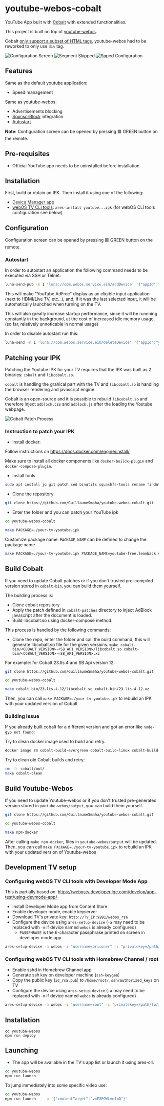 # youtube-webos-cobalt

YouTube App built with [Cobalt](https://cobalt.googlesource.com/cobalt/) with extended functionalities.

This project is built on top of [youtube-webos](https://github.com/webosbrew/youtube-webos).

Cobalt [only support a subset of HTML tags](https://cobalt.dev/development/reference/supported-features.html),
youtube-webos had to be reworked to only use `div` tag.

![Configuration Screen](./screenshots/1_sm.jpg)
![Segment Skipped](./screenshots/2_sm.jpg)
![Spped Configuration](./screenshots/3_sm.jpg)

## Features

Same as the default youtube application:
- Speed management

Same as youtube-webos:
- Advertisements blocking
- [SponsorBlock](https://sponsor.ajay.app/) integration
- [Autostart](#autostart)


**Note:** Configuration screen can be opened by pressing 🟩 GREEN button on the remote.

## Pre-requisites

- Official YouTube app needs to be uninstalled before installation.

## Installation
First, build or obtain an IPK. Then install it using one of the following:
- [Device Manager app](https://github.com/webosbrew/dev-manager-desktop) 
- [webOS TV CLI tools](https://webostv.developer.lge.com/develop/tools/cli-installation):
  `ares-install youtube...ipk` (for webOS CLI tools configuration see below)

## Configuration

Configuration screen can be opened by pressing 🟩 GREEN button on the remote.

### Autostart

In order to autostart an application the following command needs to be executed
via SSH or Telnet:

```sh
luna-send-pub -n 1 'luna://com.webos.service.eim/addDevice' '{"appId":"youtube.leanback.v4","pigImage":"","mvpdIcon":""}'
```

This will make "YouTube AdFree" display as an eligible input application (next
to HDMI/Live TV, etc...), and, if it was the last selected input, it will be
automatically launched when turning on the TV.

This will also greatly increase startup performance, since it will be runnning
constantly in the background, at the cost of increased idle memory usage.
(so far, relatively unnoticable in normal usage)

In order to disable autostart run this:

```sh
luna-send -n 1 'luna://com.webos.service.eim/deleteDevice' '{"appId":"youtube.leanback.v4"}'
```

## Patching your IPK

Patching the Youtube IPK for your TV requires that the IPK was built as 2 binaries: `cobalt` and `libcobalt.so`.

`cobalt` is handling the grahical part with the TV and `libcobalt.so` is handling the browser rendering and javascript engine.

Cobalt is an open-source and it is possible to rebuild `libcobalt.so` and therefore inject `adblock.css` and `adblock.js` after the loading the Youtube webpage.

![Cobalt Patch Process](./screenshots/patch-process.png)

### Instruction to patch your IPK

- Install docker:

Follow instructions on https://docs.docker.com/engine/install/

Make sure to install all docker components like `docker-buildx-plugin` and `docker-compose-plugin`.

- Install tools

```sh
sudo apt install jq git patch sed binutils squashfs-tools rename findutils xz-utils
```


- Clone the repository

```sh
git clone https://github.com/GuillaumeSmaha/youtube-webos-cobalt.git
```

- Enter the folder and you can patch your YouTube ipk
```sh
cd youtube-webos-cobalt

make PACKAGE=./your-tv-youtube.ipk
```

Customize package name:
`PACKAGE_NAME` can be defined to change the package name
```sh
make PACKAGE=./your-tv-youtube.ipk PACKAGE_NAME=youtube-free.leanback.v4
```

## Build Cobalt

If you need to update Cobalt patches or if you don't trusted pre-compiled version stored in `cobalt-bin`, you can build them yourself.

The building process is:
- Clone cobalt repository
- Apply the patch defined in `cobalt-patches` directory to inject AdBlock javascript after the document is loaded.
- Build libcobalt.so using docker-compose method.

This process is handled by the following commands:
- Clone the repo, enter the folder and call the build command, this will generate libcobalt.so file for the given versions.
`make cobalt-bin/<COBALT_VERSION>-<SB_API_VERSION>/libcobalt.so cobalt-bin/<COBALT_VERSION>-<SB_API_VERSION>.xz`

For example: for Cobalt 23.lts.4 and SB Api version 12:
```sh
git clone https://github.com/GuillaumeSmaha/youtube-webos-cobalt.git

cd youtube-webos-cobalt

make cobalt-bin/23.lts.4-12/libcobalt.so cobalt-bin/23.lts.4-12.xz
```

Then, you can call `make PACKAGE=./your-tv-youtube.ipk` to rebuild an IPK with your updated version of Cobalt

### Building issue

If you already built cobalt for a different version and got an error like `node-gyp not found`:

Try to clean docker image used to build and retry.
```sh
docker image rm cobalt-build-evergreen cobalt-build-linux cobalt-build-base cobalt-base
```

Try to clean old Cobalt builds and retry:
```sh
rm -fr cobalt/out/
make cobalt-clean
```

## Build Youtube-Webos

If you need to update Youtube-webos or if you don't trusted pre-generated version stored in `youtube-webos/output`, you can build them yourself.

```sh
git clone https://github.com/GuillaumeSmaha/youtube-webos-cobalt.git

cd youtube-webos-cobalt

make npm-docker
```

After calling `make npm-docker`, files in `youtube-webos/output` will be updated.
Then, you can call `make PACKAGE=./your-tv-youtube.ipk` to rebuild an IPK with your updated version of Youtube-webos


## Development TV setup

### Configuring webOS TV CLI tools with Developer Mode App

This is partially based on: https://webostv.developer.lge.com/develop/app-test/using-devmode-app/

- Install Developer Mode app from Content Store
- Enable developer mode, enable keyserver
- Download TV's private key: `http://TV_IP:9991/webos_rsa`
- Configure the device using `ares-setup-device` (`-a` may need to be replaced with `-m` if device named `webos` is already configured)
  - `PASSPHRASE` is the 6-character passphrase printed on screen in developer mode app

```sh
ares-setup-device -a webos -i "username=prisoner" -i "privatekey=/path/to/downloaded/webos_rsa" -i "passphrase=PASSPHRASE" -i "host=TV_IP" -i "port=9922"
```

### Configuring webOS TV CLI tools with Homebrew Channel / root

- Enable sshd in Homebrew Channel app
- Generate ssh key on developer machine (`ssh-keygen`)
- Copy the public key (`id_rsa.pub`) to `/home/root/.ssh/authorized_keys` on TV
- Configure the device using `ares-setup-device` (`-a` may need to be replaced with `-m` if device named `webos` is already configured)

```sh
ares-setup-device -a webos -i "username=root" -i "privatekey=/path/to/id_rsa" -i "passphrase=SSH_KEY_PASSPHRASE" -i "host=TV_IP" -i "port=22"
```

## Installation

```
cd youtube-webos
npm run deploy
```

## Launching

- The app will be available in the TV's app list or launch it using ares-cli.

```sh
cd youtube-webos
npm run launch
```

To jump immediately into some specific video use:

```sh
cd youtube-webos
npm run launch -- -p '{"contentTarget":"v=F8PGWLvn1mQ"}'
```
